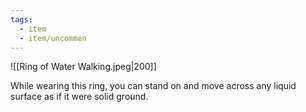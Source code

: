 ```yaml
---
tags:
  - item
  - item/uncommen
---
```

![[Ring of Water Walking.jpeg|200]]

While wearing this ring, you can stand on and move across any liquid surface as if it were solid ground.